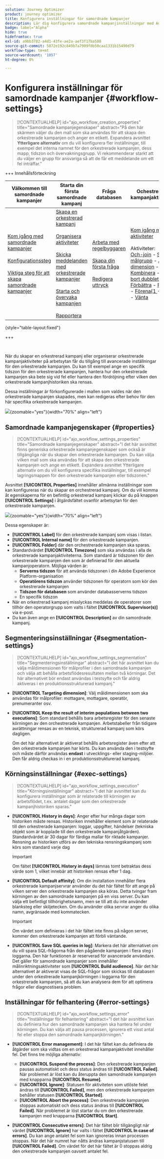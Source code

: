 ```yaml
---
solution: Journey Optimizer
product: journey optimizer
title: Konfigurera inställningar för samordnade kampanjer
description: Lär dig konfigurera samordnade kampanjinställningar med Adobe Journey Optimizer
badge: label="Alpha"
hide: true
hidefromtoc: true
exl-id: a9bb3782-a4d1-43fe-ae2a-aef3f17ba588
source-git-commit: 5872e192c849b7a7909f0b50caa1331b15490d79
workflow-type: tm+mt
source-wordcount: '1057'
ht-degree: 0%

---
```


# Konfigurera inställningar för samordnade kampanjer {#workflow-settings}

>[!CONTEXTUALHELP]
>id="ajo_workflow_creation_properties"
>title="Samordnade kampanjegenskaper"
>abstract="På den här skärmen väljer du den mall som ska användas för att skapa den orkestrerade kampanjen och anger en etikett. Expandera avsnittet **Ytterligare alternativ** om du vill konfigurera fler inställningar, till exempel det interna namnet för den orkestrerade kampanjen, dess mapp, tidszon och övervakningsgrupp. Vi rekommenderar starkt att du väljer en grupp för ansvariga så att de får ett meddelande om ett fel inträffar."

+++ Innehållsförteckning

| Välkommen till samordnade kampanjer | Starta din första samordnade kampanj | Fråga databasen | Ochestrerade kampanjaktiviteter |
|---|---|---|---|
| [Kom igång med samordnade kampanjer](gs-orchestrated-campaigns.md)<br/><br/>[Konfigurationssteg](configuration-steps.md)<br/><br/>[Viktiga steg för att skapa samordnade kampanjer](gs-campaign-creation.md) | [Skapa en orkestrerad kampanj](create-orchestrated-campaign.md)<br/><br/>[Organisera aktiviteter](orchestrate-activities.md)<br/><br/>[Skicka meddelanden med orkestrerade kampanjer](send-messages.md)<br/><br/>[Starta och övervaka kampanjen](start-monitor-campaigns.md)<br/><br/>[Rapportera](reporting-campaigns.md) | [Arbeta med regelbyggaren](orchestrated-rule-builder.md)<br/><br/>[Skapa din första fråga](build-query.md)<br/><br/>[Redigera uttryck](edit-expressions.md) | [Kom igång med aktiviteter](activities/about-activities.md)<br/><br/>Aktiviteter:<br/>[Och-join](activities/and-join.md) - [Skapa målgrupp](activities/build-audience.md) - [Ändra dimension](activities/change-dimension.md) - [Kombinera](activities/combine.md) - [Ta bort dubbletter](activities/deduplication.md) - [Förbättra](activities/enrichment.md) - [Förena](activities/fork.md) - [Förena&lbrace;1 ](activities/reconciliation.md) - [Dela](activities/split.md) - [Vänta](activities/wait.md) |

{style="table-layout:fixed"}

+++

<br/>

När du skapar en orkestrerad kampanj eller organiserar orkestrerade kampanjaktiviteter på arbetsytan får du tillgång till avancerade inställningar för den orkestrerade kampanjen. Du kan till exempel ange en specifik tidszon för den orkestrerade kampanjen, hantera hur den orkestrerade kampanjen ska bete sig vid fel eller hantera den fördröjning efter vilken den orkestrerade kampanjhistoriken ska rensas.

Dessa inställningar är förkonfigurerade i mallen som valdes när den orkestrerade kampanjen skapades, men kan redigeras efter behov för den här specifika orkestrerade kampanjen.

![](assets/workflow-settings-button.png){zoomable="yes"}{width="70%" align="left"}

## Samordnade kampanjegenskaper {#properties}

>[!CONTEXTUALHELP]
>id="ajo_workflow_settings_properties"
>title="Samordnade kampanjegenskaper"
>abstract="I det här avsnittet finns generiska orkestrerade kampanjegenskaper som också är tillgängliga när du skapar den orkestrerade kampanjen. Du kan välja vilken mall som ska användas för att skapa den orkestrerade kampanjen och ange en etikett. Expandera avsnittet Ytterligare alternativ om du vill konfigurera specifika inställningar, till exempel lagringsmappen för den orkestrerade kampanjen eller tidszonen."

Avsnittet **[!UICONTROL Properties]** innehåller allmänna inställningar som kan konfigureras när du skapar en orchestrerad kampanj. Om du vill komma åt egenskaperna för en befintlig orkestrerad kampanj klickar du på knappen **[!UICONTROL Settings]** i åtgärdsfältet ovanför arbetsytan för den orkestrerade kampanjen.


![](assets/workflow-settings.png){zoomable="yes"}{width="70%" align="left"}


Dessa egenskaper är:

* **[!UICONTROL Label]** för den orkestrerade kampanj som visas i listan.
* **[!UICONTROL Internal name]** för den orkestrerade kampanjen.
* **[!UICONTROL Folder]** där den orchestrerade kampanjen ska sparas.
* Standardvärdet **[!UICONTROL Timezone]** som ska användas i alla de orkestrerade kampanjaktiviteterna. Som standard är tidszonen för den orkestrerade kampanjen den som är definierad för den aktuella kampanjoperatorn.
Möjliga värden är:
   * **Serverns tidszon** för att använda tidszonen i din Adobe Experience Platform-organisation
   * **Operatörens tidszon** använder tidszonen för operatorn som kör den orkestrerade kampanjen
   * **Tidszon för databasen** som använder databasserverns tidszon
   * En specifik tidszon
* När en orkestrerad kampanj misslyckas meddelas de operatorer som tillhör den operatorgrupp som valts i fältet **[!UICONTROL Supervisor(s)]** via e-post.
* Du kan även ange en **[!UICONTROL Description]** av din samordnade kampanj.

## Segmenteringsinställningar  {#segmentation-settings}

>[!CONTEXTUALHELP]
>id="ajo_workflow_settings_segmentation"
>title="Segmenteringsinställningar"
>abstract="I det här avsnittet kan du välja måldimensionen för målprofiler i den samordnade kampanjen och välja att behålla arbetsflödesresultaten mellan två körningar. Det här alternativet bör endast användas i testsyfte och får aldrig aktiveras i en produktionsstrukturerad kampanj."

* **[!UICONTROL Targeting dimension]**: Välj måldimensionen som ska användas för målprofiler: mottagare, mottagare, operatör, prenumeranter osv.

* **[!UICONTROL Keep the result of interim populations between two executions]**: Som standard behålls bara arbetsregister för den senaste körningen av den orchestrerade kampanjen. Arbetstabeller från tidigare avrättningar rensas av en teknisk, strukturerad kampanj som körs dagligen.

  Om det här alternativet är aktiverat behålls arbetsregister även efter att den orkestrerade kampanjen har körts. Du kan använda den i testsyfte och måste därför användas **endast** i utvecklings- eller staging-miljöer. Den får aldrig checkas in i en produktionsstrukturerad kampanj.

## Körningsinställningar  {#exec-settings}

>[!CONTEXTUALHELP]
>id="ajo_workflow_settings_execution"
>title="Körningsinställningar"
>abstract="I det här avsnittet kan du konfigurera inställningar som är relaterade till körningen av arbetsflödet, t.ex. antalet dagar som den orkestrerade kampanjhistoriken sparas."

* **[!UICONTROL History in days]**: Anger efter hur många dagar som historiken måste rensas. Historiken innehåller element som är relaterade till den orkestrerade kampanjen: loggar, uppgifter, händelser (tekniska objekt som är kopplade till den orkestrerade kampanjåtgärden). Standardvärdet är 30 dagar för färdiga mallar för riktade kampanjer. Rensning av historiken utförs av den tekniska rensningskampanj som körs som standard varje dag

  >[!IMPORTANT]
  >
  >Om fältet **[!UICONTROL History in days]** lämnas tomt betraktas dess värde som 1, vilket innebär att historiken rensas efter 1 dag.

* **[!UICONTROL Default affinity]**: Om din installation innehåller flera orkestrerade kampanjservrar använder du det här fältet för att ange på vilken server den orkestrerade kampanjen ska köras. Detta tvingar fram körningen av den samordnade kampanjen på en viss server. Du kan välja ett befintligt tillhörighetsnamn, men se till att du inte använder blanksteg eller skiljetecken. Om du använder olika servrar anger du olika namn, avgränsade med kommatecken.

  >[!IMPORTANT]
  >
  >Om värdet som definieras i det här fältet inte finns på någon server, kommer den orkestrerade kampanjen att förbli väntande.


* **[!UICONTROL Save SQL queries in log]**: Markera det här alternativet om du vill spara SQL-frågorna från den pågående kampanjen i flera steg i loggarna. Den här funktionen är reserverad för avancerade användare. Det gäller för samordnade kampanjer som innehåller målinriktningsaktiviteter som **[!UICONTROL Build audience]**. När det här alternativet är aktiverat visas de SQL-frågor som skickas till databasen under den orkestrerade kampanjkörningen i loggarna för den orkestrerade kampanjen, så att du kan analysera dem för att optimera frågor eller diagnostisera problem.

## Inställningar för felhantering  {#error-settings}

>[!CONTEXTUALHELP]
>id="ajo_workflow_settings_error"
>title="Inställningar för felhantering"
>abstract="I det här avsnittet kan du definiera hur den samordnade kampanjen ska hantera fel under körningen. Du kan välja att pausa processen, ignorera ett visst antal fel eller stoppa den samordnade kampanjkörningen."

* **[!UICONTROL Error management]**: I det här fältet kan du definiera de åtgärder som ska vidtas om en orkestrerad kampanjaktivitet innehåller fel. Det finns tre möjliga alternativ:

   * **[!UICONTROL Suspend the process]**: Den orkestrerade kampanjen pausas automatiskt och dess status ändras till **[!UICONTROL Failed]**. När problemet är löst kan du återuppta den samordnade kampanjen med knapparna **[!UICONTROL Resume]**.
   * **[!UICONTROL Ignore]**: Statusen för aktiviteten som utlöste felet ändras till **[!UICONTROL Failed]**, men den orkestrerade kampanjen behåller statusen **[!UICONTROL Started]**. <!-- TO ADD ONCE SCHEUDLER IS AVAILABLE This configuration is relevant for recurring tasks: if the branch includes a scheduler, it will start normally next time the workflow is executed.-->
   * **[!UICONTROL Abort the process]**: Den orkestrerade kampanjen stoppas automatiskt och dess status ändras till **[!UICONTROL Failed]**. När problemet är löst startar du om den orkestrerade kampanjen med knapparna **[!UICONTROL Start]**.

* **[!UICONTROL Consecutive errors]**: Det här fältet blir tillgängligt när värdet **[!UICONTROL Ignore]** har valts i fältet **[!UICONTROL In case of errors]**. Du kan ange antalet fel som kan ignoreras innan processen stoppas. När det här numret har nåtts ändras kampanjstatusen till **[!UICONTROL Failed]**. Om värdet för det här fältet är 0 stoppas aldrig den orkestrerade kampanjen oavsett antalet fel.


